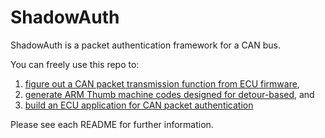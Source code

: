 # ShadowAuth

ShadowAuth is a packet authentication framework for a CAN bus.

You can freely use this repo to:

1. [figure out a CAN packet transmission function from ECU firmware](https://github.com/purseclab/ShadowAuth/tree/main/ecu_firmware_analysis),
2. [generate ARM Thumb machine codes designed for detour-based](https://github.com/purseclab/ShadowAuth/tree/main/ecu_firmware_rewriter), and
3. [build an ECU application for CAN packet authentication](https://github.com/purseclab/ShadowAuth/tree/main/authenticator)

Please see each README for further information.